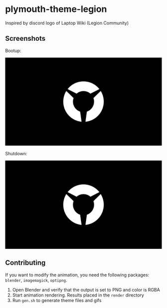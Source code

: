 # plymouth-theme-legion

Inspired by discord logo of Laptop Wiki (Legion Community)

## Screenshots

Bootup:

![startup.gif](startup.gif)

Shutdown:

![shutdown.gif](shutdown.gif)

## Contributing

If you want to modify the animation, you need the following packages: `blender`, `imagemagick`, `optipng`.

1. Open Blender and verify that the output is set to PNG and color is RGBA
2. Start animation rendering. Results placed in the `render` directory
3. Run `gen.sh` to generate theme files and gifs
